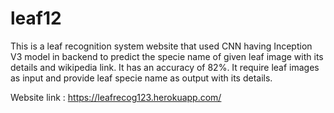 # leaf12
This is a leaf recognition system website that used CNN having Inception V3 model in backend to predict the specie name of given leaf image with its details and wikipedia link. 
It has an accuracy of 82%. 
It require leaf images as input and provide leaf specie name as output with its details. 

Website link : https://leafrecog123.herokuapp.com/
